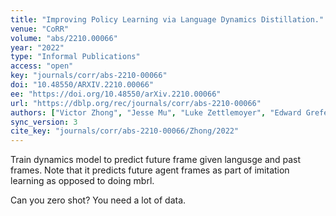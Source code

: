 ```yaml
---
title: "Improving Policy Learning via Language Dynamics Distillation."
venue: "CoRR"
volume: "abs/2210.00066"
year: "2022"
type: "Informal Publications"
access: "open"
key: "journals/corr/abs-2210-00066"
doi: "10.48550/ARXIV.2210.00066"
ee: "https://doi.org/10.48550/arXiv.2210.00066"
url: "https://dblp.org/rec/journals/corr/abs-2210-00066"
authors: ["Victor Zhong", "Jesse Mu", "Luke Zettlemoyer", "Edward Grefenstette", "Tim Rockt\u00e4schel"]
sync_version: 3
cite_key: "journals/corr/abs-2210-00066/Zhong/2022"
---
```


Train dynamics model to predict future frame given langusge and past frames. Note that it predicts future agent frames as part of imitation learning as opposed to doing mbrl.

Can you zero shot? You need a lot of data.